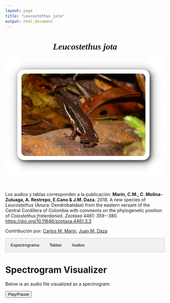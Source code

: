 ```yaml
---
layout: page
title: "Leucostethus jota"
output: html_document
---
```



<style>
/* CSS para las pestañas */
.tab {
  overflow: hidden;
  border: 1px solid #ccc;
  background-color: #f1f1f1;
}
.tab button {
  background-color: inherit;
  float: left;
  border: none;
  outline: none;
  cursor: pointer;
  padding: 14px 16px;
  transition: 0.3s;
}
.tab button:hover {
  background-color: #ddd;
}
.tab button.active {
  background-color: #ccc;
}
.tabcontent {
  display: none;
  padding: 6px 12px;
  border: 1px solid #ccc;
  border-top: none;
}
/* CSS para audios */
.audio-container {
  display: flex;
  flex-direction: column;
}
.audio-container audio {
  margin-bottom: 10px;
}
</style>


<script>
function openTab(evt, tabName) {
  var i, tabcontent, tablinks;
  tabcontent = document.getElementsByClassName("tabcontent");
  for (i = 0; i < tabcontent.length; i++) {
    tabcontent[i].style.display = "none";
  }
  tablinks = document.getElementsByClassName("tablinks");
  for (i = 0; i < tablinks.length; i++) {
    tablinks[i].className = tablinks[i].className.replace(" active", "");
  }
  document.getElementById(tabName).style.display = "block";
  evt.currentTarget.className += " active";
}
</script>

<!-- Presentacion de la especie y los datos -->

<div style="font-family: Times; text-align: center;">
    <h1><i>Leucostethus jota</i></h1>
    <img src="images/especie_Leucostethus_jota.png" style="width:15cm;">
</div>
<br><br>

Los audios y tablas corresponden a la publicación:
<strong>Marín, C.M., C. Molina-Zuluaga, A. Restrepo, E.Cano & J.M. Daza.</strong> 2018. A new species of <i>Leucostethus</i> (Anura: Dendrobatidae) from the eastern versant of the Central Cordillera of Colombia with comments on the phylogenetic position of <i>Colostethus fraterdanieli</i>. <i>Zootaxa</i> 4461: 359--380. <a href="https://doi.org/10.11646/zootaxa.4461.3.3">https://doi.org/10.11646/zootaxa.4461.3.3</a>

Contribución por: <a href="mailto:marinc.carlosmario@gmail.com">Carlos M. Marin</a>, <a href="mailto:juanm.daza@udea.edu.co">Juan M. Daza</a>

<!-- Definicion de secciones -->

<div class="tab">
  <button class="tablinks" onclick="openTab(event, 'EspectroLejo')">Espectrograma</button>
  <button class="tablinks" onclick="openTab(event, 'tabLejo')">Tablas</button>
  <button class="tablinks" onclick="openTab(event, 'audLejo')">Audios</button>
</div>

<!-- Seccion espectrograma -->

<div id="EspectroLejo" class="tabcontent" style="text-align: center;">
  <video width="100%" height="auto" controls style="display: block; margin-left: auto; margin-right: auto;">
    <source src="Espectrograms/Leucostethus_jota.mp4" type="video/mp4">
    Tu navegador no soporta el elemento de video.
  </video>
  <br><br>
  <img src="images/espectrograma_Diasporus_anthrax.png" style="width:10cm; display: block; margin-left: auto; margin-right: auto;">
</div>

<!-- Seccion de tablas -->

<div id="tabLejo" class="tabcontent">
  <p>Descarga tabla de medidas <a href="https://bit.ly/3LUkN5s">aquí</a>.</p>
  <p>Descarga tabla selección RAVEN <a href="https://bit.ly/3LUkN5s">aquí</a>.</p>
</div>

<!-- Seccion de audios -->

<div id="audLejo" class="tabcontent">
  <div class="audio-container">
    <audio controls>
      <source src="Audios/Dendropsophus_phlebodes.wav" type="audio/wav">
      Tu navegador no soporta el elemento de audio.
    </audio>
  </div>
  <p>Audios disponibles <a href="https://bit.ly/3LUkN5s">aquí</a>.</p>
</div>

# Spectrogram Visualizer

Below is an audio file visualized as a spectrogram:

<div id="waveform"></div>
<div id="spectrogram"></div>

<button onclick="playPause()">Play/Pause</button>

<!-- Include the WaveSurfer.js library -->
<script src="https://unpkg.com/wavesurfer.js"></script>

<!-- Include the Spectrogram plugin -->
<script src="https://unpkg.com/wavesurfer.js/dist/plugin/wavesurfer.spectrogram.min.js"></script>

<!-- Create a new WaveSurfer instance and configure it -->
<script>
    var wavesurfer = WaveSurfer.create({
        container: '#waveform',
        waveColor: 'violet',
        progressColor: 'purple',
        backend: 'WebAudio',
        height: 128,
        plugins: [
            WaveSurfer.spectrogram.create({
                wavesurfer: wavesurfer,
                container: '#spectrogram',
                labels: true
            })
        ]
    });

    // Load an externally hosted audio file
    wavesurfer.load('Audios/Boana_boans.wav');

    // Play or pause the audio
    function playPause() {
        wavesurfer.playPause();
    }
</script>


